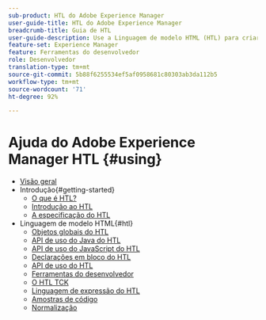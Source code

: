 ```yaml
---
sub-product: HTL do Adobe Experience Manager
user-guide-title: HTL do Adobe Experience Manager
breadcrumb-title: Guia de HTL
user-guide-description: Use a Linguagem de modelo HTML (HTL) para criar uma estrutura da Web de nível corporativo.
feature-set: Experience Manager
feature: Ferramentas do desenvolvedor
role: Desenvolvedor
translation-type: tm+mt
source-git-commit: 5b88f6255534ef5af0958681c80303ab3da112b5
workflow-type: tm+mt
source-wordcount: '71'
ht-degree: 92%

---
```



# Ajuda do Adobe Experience Manager HTL {#using}

+ [Visão geral](overview.md)
+ Introdução{#getting-started}
   + [O que é HTL?](update.md)
   + [Introdução ao HTL](getting-started.md)
   + [A especificação do HTL](htl-specification.md)
+ Linguagem de modelo HTML{#htl}
   + [Objetos globais do HTL](global-objects.md)
   + [API de uso do Java do HTL](use-api-java.md)
   + [API de uso do JavaScript do HTL](use-api-javascript.md)
   + [Declarações em bloco do HTL](block-statements.md)
   + [API de uso do HTL](use-api.md)
   + [Ferramentas do desenvolvedor](dev-tools.md)
   + [O HTL TCK](htl-tck.md)
   + [Linguagem de expressão do HTL](expression-language.md)
   + [Amostras de código](code-samples.md)
   + [Normalização](standardization.md)